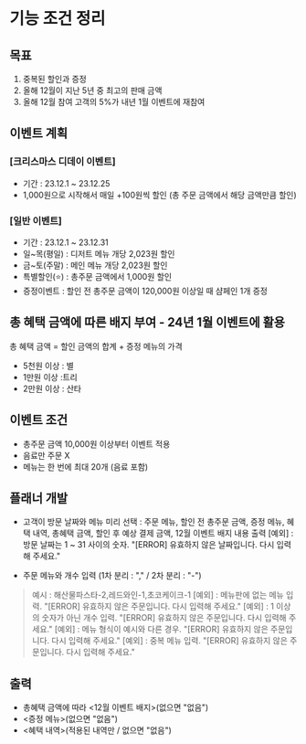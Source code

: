 # 기능 조건 정리
## 목표
1. 중복된 할인과 증정
2. 올해 12월이 지난 5년 중 최고의 판매 금액
3. 올해 12월 참여 고객의 5%가 내년 1월 이벤트에 재참여

## 이벤트 계획
### [크리스마스 디데이 이벤트]
- 기간 : 23.12.1 ~ 23.12.25
- 1,000원으로 시작해서 매일 +100원씩 할인 (총 주문 금액에서 해당 금액만큼 할인)

### [일반 이벤트]
- 기간 : 23.12.1 ~ 23.12.31
- 일~목(평일) : 디저트 메뉴 개당 2,023원 할인
- 금~토(주말) : 메인 메뉴 개당 2,023원 할인
- 특별할인(⭐) : 총주문 금액에서 1,000원 할인
- 증정이벤트 : 할인 전 총주문 금액이 120,000원 이상일 때 샴페인 1개 증정

## 총 혜택 금액에 따른 배지 부여 - 24년 1월 이벤트에 활용
총 혜택 금액 = 할인 금액의 합계 + 증정 메뉴의 가격
- 5천원 이상 : 별
- 1만원 이상 :트리
- 2만원 이상 : 산타

## 이벤트 조건
- 총주문 금액 10,000원 이상부터 이벤트 적용
- 음료만 주문 X
- 메뉴는 한 번에 최대 20개 (음료 포함)

## 플래너 개발 
- 고객이 방문 날짜와 메뉴 미리 선택 : 주문 메뉴, 할인 전 총주문 금액, 증정 메뉴, 혜택 내역, 총혜택 금액, 할인 후 예상 결제 금액, 12월 이벤트 배지 내용 출력
[예외] : 방문 날짜는 1 ~ 31 사이의 숫자. "[ERROR] 유효하지 않은 날짜입니다. 다시 입력해 주세요."

- 주문 메뉴와 개수 입력 (1차 분리 : "," / 2차 분리 : "-")
> 예시 : 해산물파스타-2,레드와인-1,초코케이크-1
[예외] : 메뉴판에 없는 메뉴 입력.  "[ERROR] 유효하지 않은 주문입니다. 다시 입력해 주세요."
[예외] : 1 이상의 숫자가 아닌 개수 입력. "[ERROR] 유효하지 않은 주문입니다. 다시 입력해 주세요."
[예외] : 메뉴 형식이 예시와 다른 경우. "[ERROR] 유효하지 않은 주문입니다. 다시 입력해 주세요."
[예외] : 중복 메뉴 입력.  "[ERROR] 유효하지 않은 주문입니다. 다시 입력해 주세요."

## 출력
- 총혜택 금액에 따라 <12월 이벤트 배지>(없으면 "없음")
- <증정 메뉴>(없으면 "없음")
- <혜택 내역>(적용된 내역만 / 없으면 "없음")